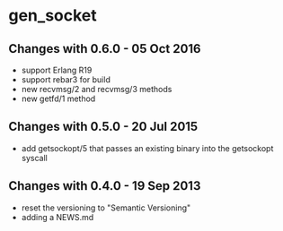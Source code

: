 gen_socket
==========

Changes with 0.6.0 - 05 Oct 2016
--------------------------------

* support Erlang R19
* support rebar3 for build
* new recvmsg/2 and recvmsg/3 methods
* new getfd/1 method

Changes with 0.5.0 - 20 Jul 2015
--------------------------------

* add getsockopt/5 that passes an existing binary into the
  getsockopt syscall

Changes with 0.4.0 - 19 Sep 2013
--------------------------------

* reset the versioning to "Semantic Versioning"
* adding a NEWS.md
